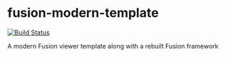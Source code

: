 fusion-modern-template
======================

[![Build Status](https://travis-ci.org/jumpinjackie/fusion-modern-template.svg)](https://travis-ci.org/jumpinjackie/fusion-modern-template)

A modern Fusion viewer template along with a rebuilt Fusion framework
